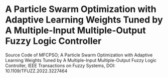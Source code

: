 # A Particle Swarm Optimization with Adaptive Learning Weights Tuned by A Multiple-Input Multiple-Output Fuzzy Logic Controller 
Source Code of MFCPSO; A Particle Swarm Optimization with Adaptive Learning Weights Tuned by A Multiple-Input Multiple-Output Fuzzy Logic Controller, IEEE Transactions on Fuzzy Systems, DOI: 10.1109/TFUZZ.2022.3227464
